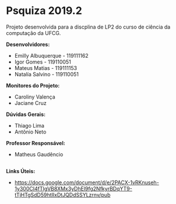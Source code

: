 ﻿# Psquiza 2019.2

Projeto desenvolvida para a discplina de LP2 do curso de ciência da computação da UFCG.

**Desenvolvidores:**

 - Emilly Albuquerque - 119111162 
 - Igor Gomes - 119110051
 - Mateus Matias - 119111153
 - Natalía Salvino - 119110051

**Monitores do Projeto:**

 - Caroliny Valença
 - Jaciane Cruz

**Dúvidas Gerais:**

 - Thiago Lima
 - Antônio Neto

 **Professor Responsável:**
 
 - Matheus Gaudêncio
## 
**Links Úteis:**

 - https://docs.google.com/document/d/e/2PACX-1vRKnuseh-1y300CI4fTlgVB8XMx3yDhEl9fg2NfkyrBDqYT9-tTjHTgSdD59htIIxDtJQDdSSYLzrnv/pub
##
